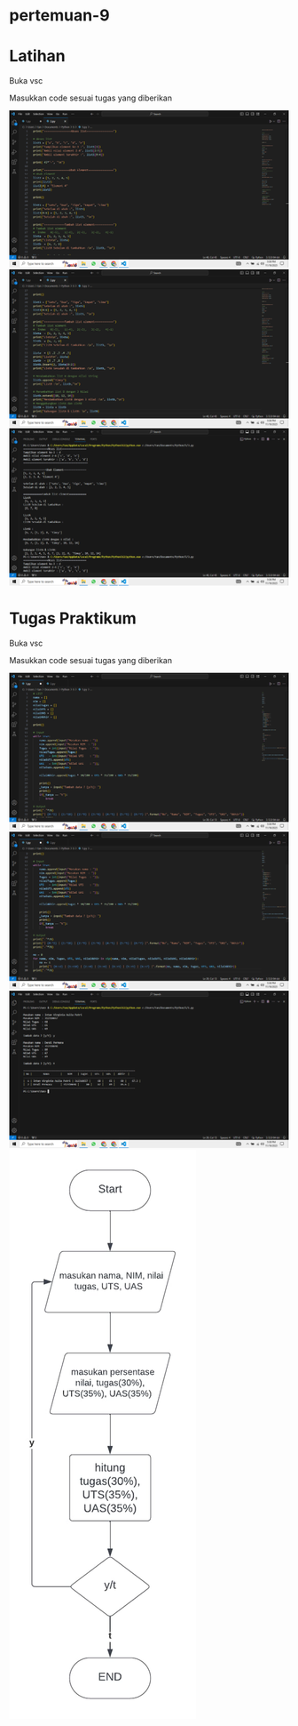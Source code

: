 # pertemuan-9

# Latihan
<p>Buka vsc</p>
<p>Masukkan code sesuai tugas yang diberikan</p>

![gambar 1](screenshot/ss1.png)
![gambar 1](screenshot/ss2.png)
![gambar 1](screenshot/ss3.png)

# Tugas Praktikum
<p>Buka vsc</p>
<p>Masukkan code sesuai tugas yang diberikan</p>

![gambar 1](screenshot/ss4.png)
![gambar 1](screenshot/ss5.png)
![gambar 1](screenshot/ss6.png)
![gambar 1](screenshot/ss7.png)

